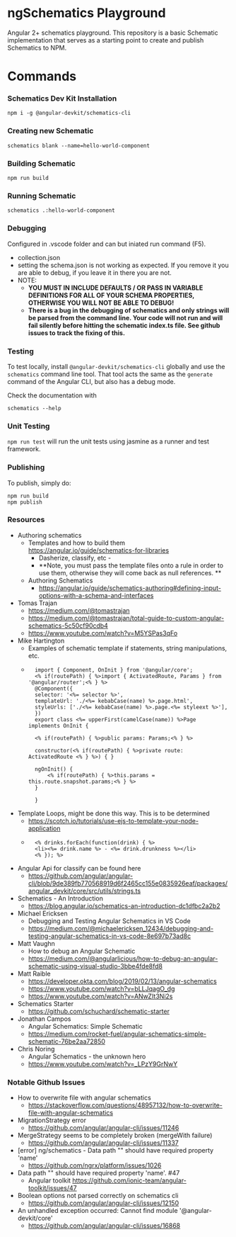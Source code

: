 # ngSchematics Playground
Angular 2+ schematics playground. This repository is a basic Schematic implementation that serves as a starting point to create and publish Schematics to NPM.

# Commands

### Schematics Dev Kit Installation
```console
npm i -g @angular-devkit/schematics-cli
```

### Creating new Schematic

```console
schematics blank --name=hello-world-component
```

### Building Schematic

```console
npm run build
```

### Running Schematic

```console
schematics .:hello-world-component
```

### Debugging

Configured in .vscode folder and can but iniated run command (F5).

- collection.json
- setting the schema.json is not working as expected. If you remove it you are able to debug, if you leave it in there you are not.
- NOTE: 
    - **YOU MUST IN INCLUDE DEFAULTS / OR PASS IN VARIABLE DEFINITIONS FOR ALL OF YOUR SCHEMA PROPERTIES, OTHERWISE YOU WILL NOT BE ABLE TO DEBUG!**
    - **There is a bug in the debugging of schematics and only strings will be parsed from the command line. Your code will not run and will fail silently before hitting the schematic index.ts file. See github issues to track the fixing of this.**

### Testing
To test locally, install `@angular-devkit/schematics-cli` globally and use the `schematics` command line tool. That tool acts the same as the `generate` command of the Angular CLI, but also has a debug mode.

Check the documentation with
```console
schematics --help
```

### Unit Testing
`npm run test` will run the unit tests using jasmine as a runner and test framework.

### Publishing

To publish, simply do:

```console
npm run build
npm publish
```

### Resources
- Authoring schematics
    - Templates and how to build them https://angular.io/guide/schematics-for-libraries
        - Dasherize, classify, etc - 
        - **Note, you must pass the template files onto a rule in order to use them, otherwise they will come back as null references. **
    - Authoring Schematics
        - https://angular.io/guide/schematics-authoring#defining-input-options-with-a-schema-and-interfaces
- Tomas Trajan
    - https://medium.com/@tomastrajan
    - https://medium.com/@tomastrajan/total-guide-to-custom-angular-schematics-5c50cf90cdb4
    - https://www.youtube.com/watch?v=M5YSPas3qFo
- Mike Hartington
    - Examples of schematic template if statements, string manipulations, etc.
    - ```
        import { Component, OnInit } from '@angular/core';
        <% if(routePath) { %>import { ActivatedRoute, Params } from '@angular/router';<% } %>
        @Component({
        selector: '<%= selector %>',
        templateUrl: './<%= kebabCase(name) %>.page.html',
        styleUrls: ['./<%= kebabCase(name) %>.page.<%= styleext %>'],
        })
        export class <%= upperFirst(camelCase(name)) %>Page implements OnInit {

        <% if(routePath) { %>public params: Params;<% } %>

        constructor(<% if(routePath) { %>private route: ActivatedRoute <% } %>) { }

        ngOnInit() {
            <% if(routePath) { %>this.params = this.route.snapshot.params;<% } %>
        }

        }
      ```
- Template Loops, might be done this way. This is to be determined
    - https://scotch.io/tutorials/use-ejs-to-template-your-node-application
    - ```
        <% drinks.forEach(function(drink) { %>
        <li><%= drink.name %> - <%= drink.drunkness %></li>
        <% }); %>
      ```
- Angular Api for classify can be found here
    - https://github.com/angular/angular-cli/blob/9de389fb770568919d6f2465cc155e0835926eaf/packages/angular_devkit/core/src/utils/strings.ts
- Schematics - An Introduction
    - https://blog.angular.io/schematics-an-introduction-dc1dfbc2a2b2
- Michael Ericksen
    - Debugging and Testing Angular Schematics in VS Code
    - https://medium.com/@michaelericksen_12434/debugging-and-testing-angular-schematics-in-vs-code-8e697b73ad8c
- Matt Vaughn
    - How to debug an Angular Schematic
    - https://medium.com/@angularlicious/how-to-debug-an-angular-schematic-using-visual-studio-3bbe4fde8fd8
- Matt Raible
    - https://developer.okta.com/blog/2019/02/13/angular-schematics
    - https://www.youtube.com/watch?v=bLLJqagO_dg
    - https://www.youtube.com/watch?v=ANwZIt3Ni2s
- Schematics Starter
    - https://github.com/schuchard/schematic-starter
- Jonathan Campos
    - Angular Schematics: Simple Schematic
    - https://medium.com/rocket-fuel/angular-schematics-simple-schematic-76be2aa72850
- Chris Noring
    - Angular Schematics - the unknown hero
    - https://www.youtube.com/watch?v=_LPzY9GrNwY

### Notable Github Issues

- How to overwrite file with angular schematics
    - https://stackoverflow.com/questions/48957132/how-to-overwrite-file-with-angular-schematics
- MigrationStrategy error
    - https://github.com/angular/angular-cli/issues/11246
- MergeStrategy seems to be completely broken (mergeWith failure)
    - https://github.com/angular/angular-cli/issues/11337
- [error] ng/schematics - Data path "" should have required property 'name'
    - https://github.com/ngrx/platform/issues/1026
- Data path "" should have required property 'name'. #47
    - Angular toolkit https://github.com/ionic-team/angular-toolkit/issues/47
- Boolean options not parsed correctly on schematics cli
    - https://github.com/angular/angular-cli/issues/12150
- An unhandled exception occurred: Cannot find module '@angular-devkit/core'
    - https://github.com/angular/angular-cli/issues/16868


